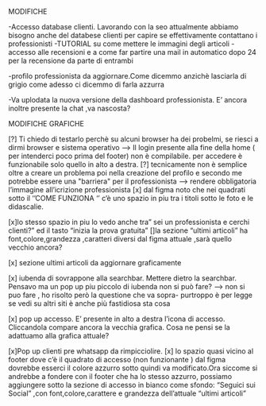 MODIFICHE

-Accesso database clienti. Lavorando con la seo attualmente abbiamo bisogno anche del
databese clienti per capire se effettivamente contattano i professionisti
-TUTORIAL su come mettere le immagini degli articoli
-accesso alle recensioni e a come far partire una mail in automatico dopo 24 per la
recensione da parte di entrambi


-profilo professionista da aggiornare.Come dicemmo anzichè lasciarla di grigio come adesso
ci dicemmo di farla azzurra



-Va uplodata la nuova versione della dashboard professionista. E’ ancora inoltre presente la
chat ,va nascosta?






MODIFICHE GRAFICHE

[?] Ti chiedo di testarlo perchè su alcuni browser ha dei probelmi, se riesci a dirmi browser e sistema operativo --> Il login presente alla fine della home ( per intenderci poco prima del footer) non è
compilabile. per accedere è funzionabile solo quello in alto a destra.
[?] tecnicamente non è semplice oltre a creare un problema poi nella creazione del profilo e secondo me potrebbe essere una "barriera" per il professionista --> rendere obbligatoria l’immagine all’icrizione professionista
[x] dal figma noto che nei quadrati sotto il ‘’COME FUNZIONA ‘’ c’è uno spazio in piu tra i titoli
sotto le foto e le didascalie.

[x]lo stesso spazio in piu lo vedo anche tra” sei un professionista e cerchi clienti?”
ed il tasto “inizia la prova gratuita”
[]la sezione “ultimi articoli” ha font,colore,grandezza ,caratteri diversi dal figma attuale ,sarà
quello vecchio ancora?

[x] sezione ultimi articoli da aggiornare graficamente

[x] iubenda di sovrappone alla searchbar. Mettere dietro la searchbar. Pensavo ma un pop up
piu piccolo di iubenda non si può fare? --> non si puo fare , ho risolto però la questione che va sopra- purtroppo è per legge se vedi su altri siti è anche più fastidiosa sta cosa

[x] pop up accesso. E’ presente in alto a destra l’icona di accesso. Cliccandola compare
ancora la vecchia grafica. Cosa ne pensi se la adattuamo alla grafica attuale?

[x]Pop up clienti pre whatsapp da rimpicciolire.
[x] lo spazio quasi vicino al footer dove c’è il quadrato di accesso (non funzionante ) dal figma
dovrebbe esserci il colore azzurro sotto quindi va modificato.Ora siccome si andrebbe a
fondere con il footer che ha lo stesso azzurro, possiamo aggiungere sotto la sezione di
accesso in bianco come sfondo:
“Seguici sui Social” ,con font,colore,carattere e grandezza dell’attuale “ultimi articoli”